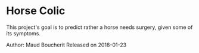 # Horse Colic
This project's goal is to predict rather a horse needs surgery, given some of its symptoms.

Author: Maud Boucherit
Released on 2018-01-23
